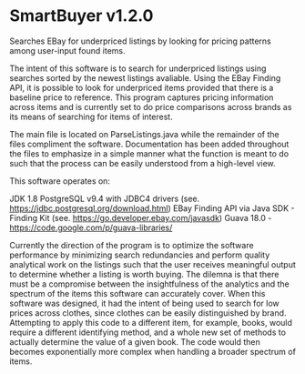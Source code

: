 # SmartBuyer v1.2.0
Searches EBay for underpriced listings by looking for pricing patterns among user-input found items.

The intent of this software is to search for underpriced listings using searches sorted by the newest listings avaliable. 
Using the EBay Finding API, it is possible to look for underpriced items provided that there is a baseline price to 
reference.  This program captures pricing information across items and is currently set to do price comparisons across brands
as its means of searching for items of interest.

The main file is located on ParseListings.java while the remainder of the files compliment the software.  Documentation has 
been added throughout the files to emphasize in a simple manner what the function is meant to do such that the process can be
easily understood from a high-level view.

This software operates on:

JDK 1.8
PostgreSQL v9.4 with JDBC4 drivers (see. https://jdbc.postgresql.org/download.html)
EBay Finding API via Java SDK - Finding Kit (see. https://go.developer.ebay.com/javasdk)
Guava 18.0 - https://code.google.com/p/guava-libraries/

Currently the direction of the program is to optimize the software performance by minimizing search redundancies and perform 
quality analytical work on the listings such that the user receives meaningful output to determine whether a listing is 
worth buying.  The dilemna is that there must be a compromise between the insightfulness of the analytics and 
the spectrum of the items this software can accurately cover.  When this software was designed, it had the intent of being 
used to search for low prices across clothes, since clothes can be easily distinguished by brand.  Attempting to apply this 
code to a different item, for example, books, would require a different identifying method, and a whole new set of methods 
to actually determine the value of a given book.  The code would then becomes exponentially more complex when handling
a broader spectrum of items.
